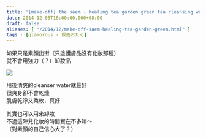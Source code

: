 ```yaml
---
title: '[make-off] the saem - healing tea garden green tea cleansing water'
date: 2014-12-05T18:00:00.000+08:00
draft: false
aliases: [ "/2014/12/make-off-saem-healing-tea-garden-green.html" ]
tags : [glamorous - 保養おたく]
---
```


如果只是素顏出街（只塗護膚品沒有化妝那種）  
就不會用強力（？）卸妝品  

![](/images/thesaemhealingtea.jpg)

用後清爽的cleanser water就最好  
很爽身卻不會乾燥  
肌膚乾淨又柔軟，真好  
  
其實也可以用來卸妝  
不過這陣兒化妝的時間實在不多嘛～  
（對素顏的自己信心大了？）
